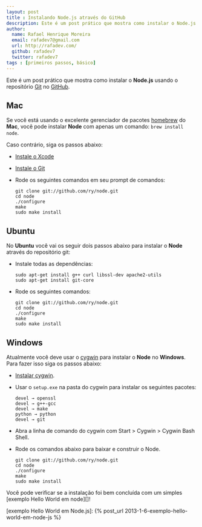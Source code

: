 ```yaml
---
layout: post
title : Instalando Node.js através do GitHub
description: Este é um post prático que mostra como instalar o Node.js via repositório GitHub.
author:
  name: Rafael Henrique Moreira
  email: rafadev7@gmail.com
  url: http://rafadev.com/
  github: rafadev7
  twitter: rafadev7
tags : [primeiros passos, básico]
---
```

Este é um post prático que mostra como instalar o **Node.js** usando o repositório [Git][] no [GitHub][].

## Mac

Se você está usando o excelente gerenciador de pacotes [homebrew][] do **Mac**, você pode instalar **Node** com apenas um comando: <code>brew install node</code>.

Caso contrário, siga os passos abaixo:
- [Instale o Xcode][]
- [Instale o Git][]
- Rode os seguintes comandos em seu prompt de comandos:

      git clone git://github.com/ry/node.git
      cd node
      ./configure
      make
      sudo make install

## Ubuntu

No **Ubuntu** você vai os seguir dois passos abaixo para instalar o **Node** através do repositório git:

- Instale todas as dependências:

      sudo apt-get install g++ curl libssl-dev apache2-utils
      sudo apt-get install git-core

- Rode os seguintes  comandos:

      git clone git://github.com/ry/node.git
      cd node
      ./configure
      make
      sudo make install

## Windows

Atualmente você deve usar o [cygwin][] para instalar o **Node** no **Windows**. Para fazer isso siga os passos abaixo:

- [Instalar cygwin][].
- Usar o <code>setup.exe</code> na pasta do cygwin para instalar os seguintes pacotes:

      devel → openssl
      devel → g++-gcc
      devel → make
      python → python
      devel → git

- Abra a linha de comando do cygwin com Start > Cygwin > Cygwin Bash Shell.
- Rode os comandos abaixo para baixar e construir o Node.

      git clone git://github.com/ry/node.git
      cd node
      ./configure
      make
      sudo make install


Você pode verificar se a instalação foi bem concluída com um simples [exemplo Hello World em node][]!

[Git]: http://git-scm.com/
[GitHub]: https://github.com/
[homebrew]: https://github.com/mxcl/homebrew
[cygwin]: http://www.cygwin.com/
[Instale o Xcode]: https://developer.apple.com/xcode/
[Instale o Git]: http://help.github.com/mac-git-installation/
[Instalar cygwin]: http://www.mcclean-cooper.com/valentino/cygwin_install/
[exemplo Hello World em Node.js]: {% post_url 2013-1-6-exemplo-hello-world-em-node-js %}